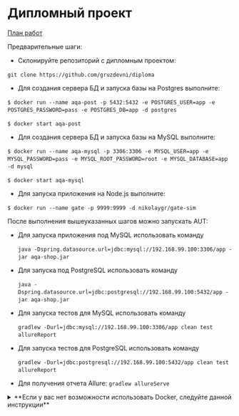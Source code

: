# Дипломный проект

[План работ](https://github.com/gruzdevni/diploma/blob/master/resources/Plan.md)

Предварительные шаги:
* Склонируйте репозиторий с дипломным проектом:

`git clone https://github.com/gruzdevni/diploma`

* Для создания сервера БД и запуска базы на Postgres выполните:

`$ docker run --name aqa-post -p 5432:5432 -e POSTGRES_USER=app -e POSTGRES_PASSWORD=pass -e POSTGRES_DB=app -d postgres`

`$ docker start aqa-post`

* Для создания сервера БД и запуска базы на MySQL выполните:

`$ docker run --name aqa-mysql -p 3306:3306 -e MYSQL_USER=app -e MYSQL_PASSWORD=pass -e MYSQL_ROOT_PASSWORD=root -e MYSQL_DATABASE=app -d mysql`

`$ docker start aqa-mysql`

* Для запуска приложения на Node.js выполните:

`$ docker run --name gate -p 9999:9999 -d nikolaygr/gate-sim`

<a name="AUT_launch"></a>После выполнения вышеуказанных шагов можно запускать AUT:

* Для запуска приложения под MySQL использовать команду

    `java -Dspring.datasource.url=jdbc:mysql://192.168.99.100:3306/app -jar aqa-shop.jar`
    
* Для запуска под PostgreSQL использовать команду

    `java -Dspring.datasource.url=jdbc:postgresql://192.168.99.100:5432/app -jar aqa-shop.jar`
    
* Для запуска тестов для MySQL использовать команду

     `gradlew -Durl=jdbc:mysql://192.168.99.100:3306/app clean test allureReport`
     
* Для запуска тестов для PostgreSQL использовать команду

     `gradlew -Durl=jdbc:postgresql://192.168.99.100:5432/app clean test allureReport`
     
* Для получения отчета Allure:
`gradlew allureServe`    

<details>
<summary>**Если у вас нет возможности использовать Docker, следуйте данной инструкции**</summary>

### Все действия выполняются на Windows. Если у вас другая ОС, то шаги/команды могут отличаться.

1. В соответствии с планом работ на локальную машину должны быть установлены MySQL, PostgreSQL (далее система управления базой данных - СУБД), Node.js, DBeaver.
2. Для возможности запуска авто-тестов необходимо выполнить следующие действия:
    * Скачать и установить СУБД. Настроить DBeaver.
        + MySQL (http://www.mysql.ru/download/)
            - Во время первоначальной конфигурации установщик предложит создать пользователей.
            ![mysql-user-creation-during-install](https://github.com/gruzdevni/diploma/blob/master/resources/mysql-user-creation-during-install.PNG)
            Создайте пользователя app c паролем pass.
            <br>![mysql-user-properties](https://github.com/gruzdevni/diploma/blob/master/resources/mysql-user-properties.PNG)</br>
            - После установки СУБД зайти в командную строку.
            ![mysql-cmd-loaded](https://github.com/gruzdevni/diploma/blob/master/resources/mysql-cmd-loaded.PNG)
            С помощью команды `CREATE DATABASE app` создайте базу данных.
            ![mysql-appDB-creation](https://github.com/gruzdevni/diploma/blob/master/resources/mysql-appDB-creation.PNG)
            - Через DBeaver настроить подключение к БД. Пример настройки подключения к MySQL:
            ![DB-connection-settings](https://github.com/gruzdevni/diploma/blob/master/resources/DB-connection-settings.png)
            - В свойстве драйвера `allowPublicKeyRetrieval` поставить значение `TRUE`. В `serverTimezone` - `CET`.
        + PostgreSQL (https://www.postgresql.org/download/)
            - Создание пользователя и БД выполняется через дефолтный SQL Shell.
            ![postgres-cmd-loaded](https://github.com/gruzdevni/diploma/blob/master/resources/postgres-cmd-loaded.PNG)
            - С помощью команды `CREATE DATABASE app;` создайте базу данных.
            ![postgres-appDB-creation](https://github.com/gruzdevni/diploma/blob/master/resources/postgres-appDB-creation.PNG)
            - Создайте пользователя app c паролем pass командой `CREATE USER app WITH password 'pass';`.
            ![postgres-appuser-created](https://github.com/gruzdevni/diploma/blob/master/resources/postgres-appuser-created.PNG)
            - Командой `GRANT ALL ON DATABASE app TO app;` выдайте пользователю привилегии.
            ![postgres-appuser-grant](https://github.com/gruzdevni/diploma/blob/master/resources/postgres-appuser-grant.PNG)
            - Через DBeaver настроить подключение к БД. Пример настройки подключения к PostgreSQL:
            ![postgreSQL-connection-settings](https://github.com/gruzdevni/diploma/blob/master/resources/postgreSQL-connection-settings.PNG) 
    * Выполнить подключение к БД. Таблиц в БД нет, так как приложение еще не запущено.
    * Запустить сервис gate-simulator. В корне проекта имется папка gate. Из этой папки нужно выполнить команду `npm start`.
      Скриншот запущенного приложения:
      ![gate-simulator-launched](https://github.com/gruzdevni/diploma/blob/master/resources/gate-simulator-launched.png)
3. После этих шагов следовать командам выше по [ссылке](#AUT_launch).    
      
      ___Примечания___
      
      _База данных app создается единожды (для каждой СУБД)._
</details>